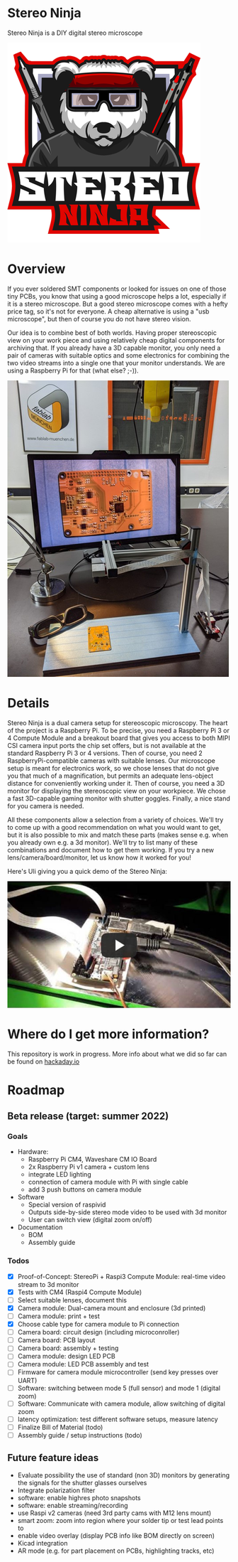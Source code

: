 # Stereo Ninja

Stereo Ninja is a DIY digital stereo microscope

![Stereo Ninja Logo](images/ninjalogo.png)

# Overview

If you ever soldered SMT components or looked for issues on one of those tiny PCBs, you know that using a good microscope helps a lot, especially if it is a stereo microscope. But a good stereo microscope comes with a hefty price tag, so it's not for everyone. A cheap alternative is using a "usb microscope", but then of course you do not have stereo vision.

Our idea is to combine best of both worlds. Having proper stereoscopic view on your work piece and using relatively cheap digital components for archiving that. If you already have a 3D capable monitor, you only need a pair of cameras with suitable optics and some electronics for combining the two video streams into a single one that your monitor understands. We are using a Raspberry Pi for that (what else? ;-)).

![Stereo Ninja](images/title.jpg)

# Details

Stereo Ninja is a dual camera setup for stereoscopic microscopy. The heart of the project is a Raspberry Pi. To be precise, you need a Raspberry Pi 3 or 4 Compute Module and a breakout board that gives you access to both MIPI CSI camera input ports the chip set offers, but is not available at the standard Raspberry Pi 3 or 4 versions. Then of course, you need 2 RaspberryPi-compatible cameras with suitable lenses. Our microscope setup is meant for electronics work, so we chose lenses that do not give you that much of a magnification, but permits an adequate lens-object distance for conveniently working under it. Then of course, you need a 3D monitor for displaying the stereoscopic view on your workpiece. We chose a fast 3D-capable gaming monitor with shutter goggles. Finally, a nice stand for you camera is needed.

All these components allow a selection from a variety of choices. We'll try to come up with a good recommendation on what you would want to get, but it is also possible to mix and match these parts (makes sense e.g. when you already own e.g. a 3d monitor). We'll try to list many of these combinations and document how to get them working. If you try a new lens/camera/board/monitor, let us know how it worked for you!

Here's Uli giving you a quick demo of the Stereo Ninja:

[![Stereo Ninja Intro](images/youtube-preview.jpg)](https://www.youtube.com/watch?v=p-_V9IuZiU0 "Stereo Ninja Intro")

# Where do I get more information?

This repository is work in progress. More info about what we did so far can be found on [hackaday.io](https://hackaday.io/project/180044-stereo-ninja)

# Roadmap

## Beta release (target: summer 2022)

### Goals

* Hardware: 
  * Raspberry Pi CM4, Waveshare CM IO Board
  * 2x Raspberry Pi v1 camera + custom lens
  * integrate LED lighting
  * connection of camera module with Pi with single cable 
  * add 3 push buttons on camera module
* Software
  * Special version of raspivid
  * Outputs side-by-side stereo mode video to be used with 3d monitor
  * User can switch view (digital zoom on/off)
* Documentation
  * BOM
  * Assembly guide

### Todos

- [x] Proof-of-Concept: StereoPi + Raspi3 Compute Module: real-time video stream to 3d monitor
- [x] Tests with CM4 (Raspi4 Compute Module)
- [ ] Select suitable lenses, document this
- [x] Camera module: Dual-camera mount and enclosure (3d printed)
- [ ] Camera module: print + test
- [x] Choose cable type for camera module to Pi connection
- [ ] Camera board: circuit design (including microconroller)
- [ ] Camera board: PCB layout
- [ ] Camera board: assembly + testing
- [ ] Camera module: design LED PCB
- [ ] Camera module: LED PCB assembly and test
- [ ] Firmware for camera module microcontroller (send key presses over UART)
- [ ] Software: switching between mode 5 (full sensor) and mode 1 (digital zoom)
- [ ] Software: Communicate with camera module, allow switching of digital zoom
- [ ] latency optimization: test different software setups, measure latency
- [ ] Finalize Bill of Material (todo)
- [ ] Assembly guide / setup instructions (todo)

## Future feature ideas

* Evaluate possibility the use of standard (non 3D) monitors by generating the signals for the shutter glasses ourselves
* Integrate polarization filter
* software: enable highres photo snapshots
* software: enable streaming/recording
* use Raspi v2 cameras (need 3rd party cams with M12 lens mount)
* smart zoom: zoom into region where your solder tip or test lead points to
* enable video overlay (display PCB info like BOM directly on screen)
* Kicad integration 
* AR mode (e.g. for part placement on PCBs, highlighting tracks, etc)
